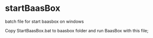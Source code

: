 # startBaasBox
batch file for start baasbox on windows

Copy StartBaasBox.bat to baasbox folder and run BaasBox with this file;
